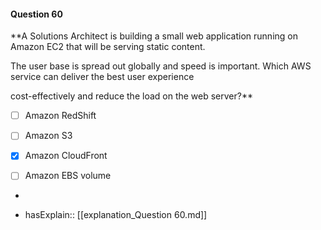 #### Question  60

**A Solutions Architect is building a small web application running on Amazon EC2 that will be serving static content.

The user base is spread out globally and speed is important. Which AWS service can deliver the best user experience

cost-effectively and reduce the load on the web server?**

- [ ] Amazon RedShift

- [ ] Amazon S3

- [x] Amazon CloudFront

- [ ] Amazon EBS volume

*

- hasExplain:: [[explanation_Question  60.md]]
